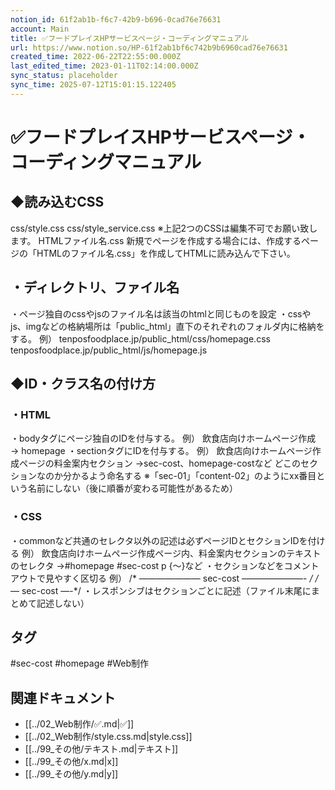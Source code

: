 ```yaml
---
notion_id: 61f2ab1b-f6c7-42b9-b696-0cad76e76631
account: Main
title: ✅フードプレイスHPサービスページ・コーディングマニュアル
url: https://www.notion.so/HP-61f2ab1bf6c742b9b6960cad76e76631
created_time: 2022-06-22T22:55:00.000Z
last_edited_time: 2023-01-11T02:14:00.000Z
sync_status: placeholder
sync_time: 2025-07-12T15:01:15.122405
---
```

# ✅フードプレイスHPサービスページ・コーディングマニュアル

## **◆読み込むCSS**
css/style.css
css/style_service.css
※上記2つのCSSは編集不可でお願い致します。
HTMLファイル名.css
新規でページを作成する場合には、作成するページの「HTMLのファイル名.css」を作成してHTMLに読み込んで下さい。
## **・ディレクトリ、ファイル名**
・ページ独自のcssやjsのファイル名は該当のhtmlと同じものを設定
・cssやjs、imgなどの格納場所は「public_html」直下のそれぞれのフォルダ内に格納をする。
例）
tenposfoodplace.jp/public_html/css/homepage.css
tenposfoodplace.jp/public_html/js/homepage.js
## **◆ID・クラス名の付け方**
### **・HTML**
・bodyタグにページ独自のIDを付与する。
例）
飲食店向けホームページ作成　→ homepage
・sectionタグにIDを付与する。
例）
飲食店向けホームページ作成ページの料金案内セクション
→sec-cost、homepage-costなど
どこのセクションなのか分かるよう命名する
※「sec-01」「content-02」のようにxx番目という名前にしない（後に順番が変わる可能性があるため）
### **・CSS**
・commonなど共通のセレクタ以外の記述は必ずページIDとセクションIDを付ける
例）
飲食店向けホームページ作成ページ内、料金案内セクションのテキストのセレクタ
→#homepage #sec-cost p {〜}など
・セクションなどをコメントアウトで見やすく区切る
例）
/* ———————
sec-cost
———————- */
/*— sec-cost —-*/
・レスポンシブはセクションごとに記述（ファイル末尾にまとめて記述しない）

## タグ

#sec-cost #homepage #Web制作 

## 関連ドキュメント

- [[../02_Web制作/✅.md|✅]]
- [[../02_Web制作/style.css.md|style.css]]
- [[../99_その他/テキスト.md|テキスト]]
- [[../99_その他/x.md|x]]
- [[../99_その他/y.md|y]]

